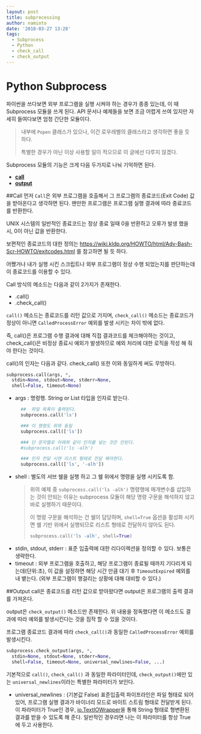 ```yaml
---
layout: post
title: subprocessing
author: namioto
date: '2018-03-27 13:28'
tags:
  - Subprocess
  - Python
  - check_call
  - check_output
---
```


# Python Subprocess
파이썬을 쓰다보면 외부 프로그램을 실행 시켜야 하는 경우가 종종 있는데, 이 때 Subprocess 모듈을 쓰게 된다. API 문서나 예제들을 보면 조금 어렵게 쓰여 있지만 자세히 들여다보면 엄청 간단한 모듈이다.

> 내부에 `Popen` 클래스가 있으나, 이건 로우레벨의 클래스라고 생각하면 좋을 듯 하다.
>
> 특별한 경우가 아닌 이상 사용할 일이 적으므로 이 글에선 다루지 않겠다.

Subprocess 모듈의 기능은 크게 다음 두가지로 나눠 기억하면 된다.
- [**call**](#call)
- [**output**](#output)


##<a name='call'></a>Call
먼저 `Call`은 외부 프로그램을 호출해서 그 프로그램의 종료코드(Exit Code) 값을 받아온다고 생각하면 된다.
왠만한 프로그램은 프로그램 실행 결과에 따라 종료코드를 반환한다.

UNIX 시스템의 일반적인 종료코드는 정상 종료 일때 0을 반환하고 오류가 발생 했을 시, 0이 아닌 값을 반환한다.

보편적인 종료코드의 대한 정의는 https://wiki.kldp.org/HOWTO/html/Adv-Bash-Scr-HOWTO/exitcodes.html 를 참고하면 될 듯 하다.

어쨌거나 내가 실행 시킨 스크립트나 외부 프로그램이 정상 수행 되었는지를 판단하는데 이 종료코드를 이용할 수 있다.

Call 방식의 메소드는 다음과 같이 2가지가 존재한다.
- .call()
- .check_call()

`call()` 메소드는 종료코드를 리턴 값으로 가지며, `check_call()` 메소드는 종료코드가 정상이 아니면 `CalledProcessError` 예외를 발생 시키는 차이 밖에 없다.

즉, call()은 프로그램 수행 결과에 대해 직접 결과코드를 체크해야하는 것이고, check_call()은 비정상 종료시 예외가 발생하므로 예외 처리에 대한 로직을 작성 해 줘야 한다는 것이다.

call()의 인자는 다음과 같다. check_call() 또한 이와 동일하게 써도 무방하다.

```python
subprocess.call(args, *,
  stdin=None, stdout=None, stderr=None,
  shell=False, timeout=None)
```

- args : 명령행. String or List 타입을 인자로 받는다.
  ```python
    ##  파일 목록이 출력된다.
    subprocess.call('ls')

    ### 이 명령도 위와 동일
    subprocess.call(['ls'])

    ### 단 문자열로 아래와 같이 인자를 넣는 것은 안된다.
    #subprocess.call('ls -alh')

    ### 인자 전달 시엔 리스트 형태로 전달 해야한다.
    subprocess.call(['ls', '-alh'])
  ```
- shell : 별도의 서브 쉘을 실행 하고 그 쉘 위에서 명령을 실행 시키도록 함.
  > 위의 예제 중 `subprocess.call('ls -alh')` 명령행에 매개변수를 삽입하는 것이 안되는 이유는 subprocess 모듈이 해당 명령 구문을 해석하지 않고 바로 실행하기 때문이다.
  >
  > 이 명령 구문을 해석하는 건 쉘이 담당하며, `shell=True` 옵션을 활성화 시키면 쉘 기반 위에서 실행되므로 리스트 형태로 전달하지 않아도 된다.
  > ```python
  > subprocess.call('ls -alh', shell=True)
  > ```
- stdin, stdout, stderr : 표준 입출력에 대한 리다이렉션을 정의할 수 있다. 보통은 생략한다.
- timeout : 외부 프로그램을 호출하고, 해당 프로그램이 종료될 때까지 기다리게 되는데(단위:초), 이 값을 설정하면 해당 시간 만큼 대기 후 `TimeoutExpired` 예외를 내 뱉는다. (외부 프로그램이 행걸리는 상황에 대해 대비할 수 있다.)

##<a name='output'></a>Output
call은 종료코드를 리턴 값으로 받아왔다면 output은 프로그램의 출력 결과를 가져온다.

output은 `check_output()` 메소드만 존재한다.
위 내용을 정독했다면 이 메소드도 결과에 따라 예외를 발생시킨다는 것을 짐작 할 수 있을 것이다.

프로그램 종료코드 결과에 따라 `check_call()`과 동일한 `CalledProcessError` 예외를 발생시킨다.


```python
subprocess.check_output(args, *,
  stdin=None, stdout=None, stderr=None,
  shell=False, timeout=None, universal_newlines=False, ...)
```
기본적으로 `call()`, `check_call()` 과 동일한 파라미터인데, `check_output()`에만 있는 `universal_newlines`이라는 특별한 파라미터가 보인다.
- universal_newlines : (기본값 False) 표준입출력 파이프라인은 파일 형태로 되어있어, 프로그램 실행 결과가 바이너리 모드로 바이트 스트림 형태로 전달받게 된다. 이 파라미터가 True인 경우, [io.TextIOWrapper](https://docs.python.org/3/library/io.html#io.TextIOWrapper)을 통해 String 형태로 형변환된 결과를 받을 수 있도록 해 준다. 일반적인 경우라면 나는 이 파라미터를 항상 True에 두고 사용한다.
